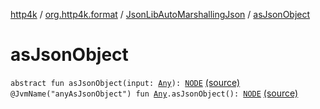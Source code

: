 [http4k](../../index.md) / [org.http4k.format](../index.md) / [JsonLibAutoMarshallingJson](index.md) / [asJsonObject](./as-json-object.md)

# asJsonObject

`abstract fun asJsonObject(input: `[`Any`](https://kotlinlang.org/api/latest/jvm/stdlib/kotlin/-any/index.html)`): `[`NODE`](index.md#NODE) [(source)](https://github.com/http4k/http4k/blob/master/http4k-core/src/main/kotlin/org/http4k/format/AutoMarshallingJson.kt#L28)
`@JvmName("anyAsJsonObject") fun `[`Any`](https://kotlinlang.org/api/latest/jvm/stdlib/kotlin/-any/index.html)`.asJsonObject(): `[`NODE`](index.md#NODE) [(source)](https://github.com/http4k/http4k/blob/master/http4k-core/src/main/kotlin/org/http4k/format/AutoMarshallingJson.kt#L35)
